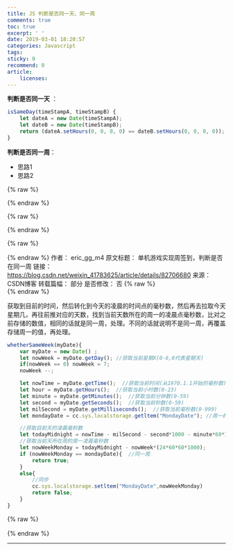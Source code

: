 ```yaml
---
title: JS 判断是否同一天、同一周
comments: true
toc: true
excerpt: ' '
date: 2019-03-01 18:20:57
categories: Javascript
tags:
sticky: 0
recommend: 0
article:
    licenses:
---
```

**判断是否同一天** ：

``` javascript
isSameDay(timeStampA, timeStampB) {
    let dateA = new Date(timeStampA);
    let dateB = new Date(timeStampB);
    return (dateA.setHours(0, 0, 0, 0) == dateB.setHours(0, 0, 0, 0));
}
```

**判断是否同一周**：

<div class="tabs is-boxed"><ul>
<li class="is-active"><a onclick="onTabClick(event)">
<span class="icon is-small"><i class="far fa-file-alt" aria-hidden="true"></i></span>
<span>思路1</span>
</a></li>
<li><a onclick="onTabClick(event)">
<span class="icon is-small"><i class="far fa-file-alt" aria-hidden="true"></i></span>
<span>思路2</span>
</a></li>
</ul></div>

{% raw %}<div id="思路1" class="tab-content">{% endraw %}

{% raw %}<article class="message is-link"><div class="message-body">{% endraw %}
作者： WoodLikeWater
原文标题： js判断两个输入日期为同一周的
链接： https://bbs.csdn.net/topics/350061349
来源： CSDN社区
转载篇幅： 部分
是否修改： 是
{% raw %}</div></article>{% endraw %}

计算出 现在距离1970年1月1日的总天数，因为1970年1月1 是周4   所以（总天数+7）/7 取整 就是周数  如果相同就是同一周反之就不是。

``` javascript
isSameWeek(timeStampA, timeStampB) {
    let A = new Date(timeStampA).setHours(0, 0, 0, 0);
    let B = new Date(timeStampB).setHours(0, 0, 0, 0);
    var oneDayTime = 1000 * 60 * 60 * 24;
    var old_count = parseInt(A / oneDayTime);
    var now_other = parseInt(B / oneDayTime);
    return parseInt((old_count + 4) / 7) == parseInt((now_other + 4) / 7);
}
```
{% raw %}</div>{% endraw %}

{% raw %}<div id="思路2" class="tab-content" style="display: block;">{% endraw %}

{% raw %}<article class="message is-link"><div class="message-body">{% endraw %}
作者： eric_gg_m4
原文标题： 单机游戏实现周签到，判断是否在同一周
链接： https://blog.csdn.net/weixin_41783625/article/details/82706680
来源： CSDN博客
转载篇幅： 部分
是否修改： 否
{% raw %}</div></article>{% endraw %}

获取到目前的时间，然后转化到今天的凌晨的时间点的毫秒数，然后再去拉取今天星期几，再往前推对应的天数，找到当前天数所在的周一的凌晨点毫秒数，比对之前存储的数值，相同的话就是同一周，处理。不同的话就说明不是同一周，再覆盖存储周一的值，再处理。

``` javascript
whetherSameWeek(myDate){
    var myDate = new Date() ;
    let nowWeek = myDate.getDay(); //获取当前星期X(0-6,0代表星期天)
    if(nowWeek == 0) nowWeek = 7;
    nowWeek --;

    let nowTime = myDate.getTime();  //获取当前时间(从1970.1.1开始的毫秒数)
    let hour = myDate.getHours();  //获取当前小时数(0-23)
    let minute = myDate.getMinutes();  //获取当前分钟数(0-59)
    let second = myDate.getSeconds();  //获取当前秒数(0-59)
    let milSecond = myDate.getMilliseconds();  //获取当前毫秒数(0-999)
    let mondayDate = cc.sys.localstorage.getltem("MondayDate"); //周一的时间  用来判断是否是新的一周

    //获取目前天的凌晨毫秒数
    let todayMidnight = nowTime - milSecond - second*1000 - minute*60*1000 - hour*60*60*1000;
    //获取当前天所在周的周一凌晨毫秒数
    let nowWeekMonday = todayMidnight - nowWeek*(24*60*60*1000);
    if (nowWeekMonday == mondayDate){  //同一周
        return true;
    }
    else{
        //同步
        cc.sys.localstorage.setltem("MondayDate",nowWeekMonday)
        return false;
    }
}
```
{% raw %}</div>{% endraw %}

---

<style type="text/css">
.content .tabs ul { margin: 0; }
.tab-content { display: none; margin-bottom: 1rem }
</style>

<script>
function onTabClick (event) {
    var tabTitle = $(event.currentTarget).children('span:last-child').text();
    $('.article .content .tab-content').css('display', 'none');
    $('.article .content .tabs li').removeClass('is-active');
    $('#' + tabTitle).css('display', 'block');
    $(event.currentTarget).parent().addClass('is-active');
}
</script>